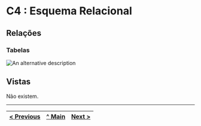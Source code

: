 # C4 : Esquema Relacional  <!-- omit in toc -->


## Relações

### Tabelas 

![An alternative description](imagens/tabelas.jpeg)



## Vistas

Não existem. 

---
| [< Previous](rebd03.md) | [^ Main](https://github.com/exemploTrabalho/reportSIBD/) | [Next >](rebd05.md) |
| :---------------------- | :------------------------------------------------------: | ------------------: |
